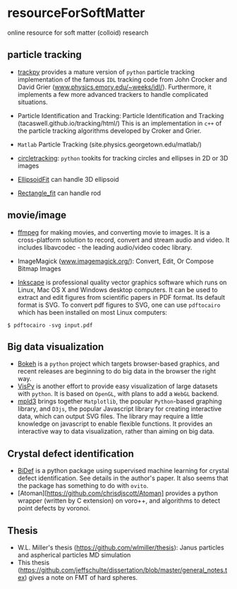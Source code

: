 # resourceForSoftMatter

online resource for soft matter (colloid) research

## particle tracking
* [trackpy](https://github.com/ronojoy/trackpy)
provides a mature version of `python` particle tracking implementation of the famous `IDL` tracking code from John Crocker and David Grier (www.physics.emory.edu/~weeks/idl/). Furthermore, it implements a few more advanced trackers to handle complicated situations.
* Particle Identification and Tracking: Particle Identification and Tracking (tacaswell.github.io/tracking/html/)
This is an implementation in `c++` of the particle tracking algorithms developed by Croker and Grier.

* `Matlab` Particle Tracking (site.physics.georgetown.edu/matlab/)

* [circletracking](https://github.com/caspervdw/circletracking): `python` tookits for tracking circles and ellipses in 2D or 3D images

* [EllipsoidFit](https://github.com/harukihirasawa/EllipsoidFit) can handle 3D ellipsoid

* [Rectangle_fit](https://github.com/harukihirasawa/Rectangle_fit) can handle rod

## movie/image
* [ffmpeg](https://ffmpeg.org/) for making movies, and converting movie to images. It is a cross-platform solution to record, convert and stream audio and video. It includes libavcodec - the leading audio/video codec library.

* ImageMagick (www.imagemagick.org/): Convert, Edit, Or Compose Bitmap Images

* [Inkscape](https://www.inkscape.org/) is professional quality vector graphics software which runs on Linux, Mac OS X and Windows desktop computers. It can be used to extract and edit figures from scientific papers in PDF format. Its default format is SVG. To convert pdf figures to SVG, one can use `pdftocairo` which has been installed on most Linux computers:
```
$ pdftocairo -svg input.pdf
```

## Big data visualization
* [Bokeh](https://github.com/bokeh/bokeh) is a `python` project which targets browser-based graphics, and recent releases are beginning to do big data in the browser the right way. 
* [VisPy](https://github.com/vispy/vispy) is another effort to provide easy visualization of large datasets with `python`. It is based on `OpenGL`, with plans to add a `WebGL` backend.
* [mpld3](https://github.com/mpld3/mpld3) brings together `Matplotlib`, the popular `Python`-based graphing library, and `D3js`, the popular Javascript library for creating interactive data,  which can output SVG files. The library may require a little knowledge on javascript to enable flexible functions. It provides an interactive way to data visualization, rather than aiming on big data.

## Crystal defect identification
* [BiDef](https://github.com/mskarlin/BiDef]) is a python package using supervised machine learning for crystal defect identification. See details in the author's paper. It also seems that the package has something to do with `ovito`.
* [Atoman][https://github.com/chrisdjscott/Atoman] provides a python wrapper (written by C extension) on voro++, and algorithms to detect point defects by voronoi.

## Thesis
* W.L. Miller's thesis (https://github.com/wlmiller/thesis): Janus particles and aspherical particles MD simulation
* This thesis (https://github.com/jeffschulte/dissertation/blob/master/general_notes.tex) gives a note on FMT of hard spheres.
